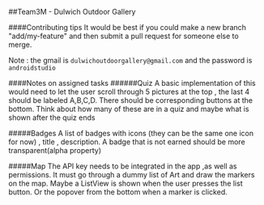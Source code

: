 ##Team3M - Dulwich Outdoor Gallery

####Contributing tips
It would be best if you could make a new branch "add/my-feature" and then submit a pull request for someone else to merge.

Note : the gmail is `dulwichoutdoorgallery@gmail.com` and the password is `androidstudio`

####Notes on assigned tasks
######Quiz
A basic implementation of this would need to let the user scroll through 5 pictures at the top , the last 4 should be labeled A,B,C,D. There should be corresponding buttons at the bottom.
Think about how many of these are in a quiz and maybe what is shown after the quiz ends

#####Badges
A list of badges with icons (they can be the same one icon for now) , title , description. A badge that is not earned should be more transparent(alpha property)

#####Map
The API key needs to be integrated in the app ,as well as permissions.
It must go through a dummy list of Art and draw the markers on the map.
Maybe a ListView is shown when the user presses the list button.
Or the popover from the bottom when a marker is clicked.